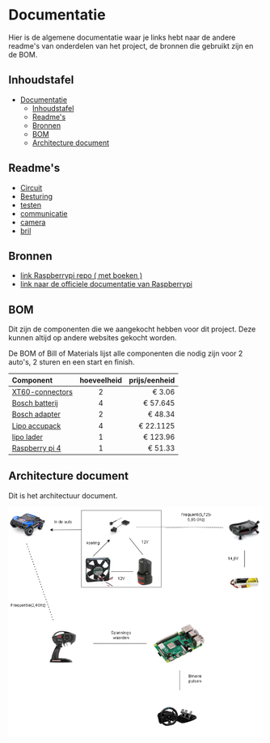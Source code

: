 # Documentatie

Hier is de algemene documentatie waar je links hebt naar de andere readme's van onderdelen van het project, de bronnen die gebruikt zijn en de BOM.

## Inhoudstafel

- [Documentatie](#documentatie)
  - [Inhoudstafel](#inhoudstafel)
  - [Readme's](#readmes)
  - [Bronnen](#bronnen)
  - [BOM](#bom)
  - [Architecture document](#architecture-document)

## Readme's

- [Circuit](/circuit/README.md)
- [Besturing](/Besturing/README.md)
- [testen](./testen.md)
- [communicatie](/Video/Communicatie/README.md)
- [camera](/Video/Camera/camera.md)
- [bril](/Video/Bril/README.md)

## Bronnen

- [link Raspberrypi repo ( met boeken )](https://github.com/raspberrypipress/released-pdfs/tree/main)
- [link naar de officiele documentatie van Raspberrypi](https://www.raspberrypi.com/documentation/)

## BOM

Dit zijn de componenten die we aangekocht hebben voor dit project. Deze kunnen altijd op andere websites gekocht worden.

De BOM of Bill of Materials lijst alle componenten die nodig zijn voor 2 auto's, 2 sturen en een start en finish.

| Component  | hoeveelheid | prijs/eenheid |
| :- | :-: | -: |
|[XT60-connectors](https://www.digikey.be/nl/products/detail/sparkfun-electronics/PRT-10474/8258064?gclsrc=aw.ds&&utm_adgroup=&utm_source=google&utm_medium=cpc&utm_campaign=PMax%20Shopping_Product_Medium%20ROAS&utm_term=&productid=8258064&utm_content=&utm_id=go_cmp-20165341163_adg-_ad-__dev-c_ext-_prd-8258064_sig-CjwKCAiAzba9BhBhEiwA7glbaopZ2rqK_TdDuvgb5Zz30wjMLblPNjO98bAJn2_yomfwpLOfmhfh-xoCKzQQAvD_BwE&gad_source=1&gclid=CjwKCAiAzba9BhBhEiwA7glbaopZ2rqK_TdDuvgb5Zz30wjMLblPNjO98bAJn2_yomfwpLOfmhfh-xoCKzQQAvD_BwE&gclsrc=aw.ds) | 2 | € 3.06 |
| [Bosch batterij](https://www.123accu.nl/Bosch-Starterset-2x-Bosch-GBA-12V-accu-s-lader-12V-3-0-Ah-origineel-i50227.html) | 4 | € 57.645 |
| [Bosch adapter](https://www.legerstockdeinze.be/nl/a/67516179/gaa-12v-21-adapter) | 2 | € 48.34 |
| [Lipo accupack](https://www.conrad.be/nl/p/tattu-lipo-accupack-14-8-v-2300-mah-aantal-cellen-4-75-c-block-xt60-3304647.html#attributesNotes_delivery) | 4 | € 22.1125|
| [lipo lader](https://www.conrad.be/nl/p/isdt-d-2-multifunctionele-modelbouwlader-230-v-12-a-li-poly-li-ion-lifepo-lihv-nimh-nicd-lood-1947638.html#productDownloads) | 1 | € 123.96 |
| [Raspberry pi 4](https://be.farnell.com/raspberry-pi/rpi4-modbp-4gb/raspberry-pi-4-model-b-4gb/dp/3051887) | 1 | € 51.33 |

## Architecture document

Dit is het architectuur document.

![](architectur.drawio.png)
